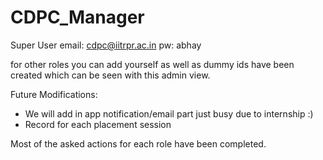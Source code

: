 # CDPC_Manager

Super User
email: cdpc@iitrpr.ac.in
pw: abhay

for other roles you can add yourself as well as dummy ids have been created which can be seen with this admin view.

Future Modifications:
*  We will add in app notification/email part just busy due to internship :)
*  Record for each placement session

Most of the asked actions for each role have been completed.
